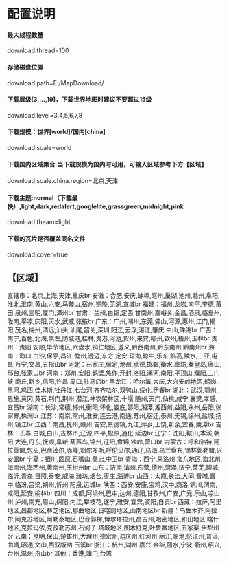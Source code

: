 # 配置说明
#### 最大线程数量
download.thread=100
#### 存储磁盘位置
download.path=E:/MapDownload/
#### 下载层级[3,...,19]，下载世界地图时建议不要超过15级
download.level=3,4,5,6,7,8
#### 下载规模：世界[world]/国内[china]
download.scale=world
#### 下载国内区域集合:当下载规模为国内时可用，可输入区域参考下方【区域】
download.scale.china.region=北京,天津
#### 下载主题:normal（下载最快）,light,dark,redalert,googlelite,grassgreen,midnight,pink
download.theam=light
#### 下载的瓦片是否覆盖同名文件
download.cover=true

## 【区域】
直辖市：北京,上海,天津,重庆br
安徽：合肥,安庆,蚌埠,亳州,巢湖,池州,滁州,阜阳,淮北,淮南,黄山,六安,马鞍山,宿州,铜陵,芜湖,宣城br
福建：福州,龙岩,南平,宁德,莆田,泉州,三明,厦门,漳州br
甘肃：兰州,白银,定西,甘南州,嘉峪关,金昌,酒泉,临夏州,陇南,平凉,庆阳,天水,武威,张掖br
广东：广州,潮州,东莞,佛山,河源,惠州,江门,揭阳,茂名,梅州,清远,汕头,汕尾,韶关,深圳,阳江,云浮,湛江,肇庆,中山,珠海br
广西：南宁,百色,北海,崇左,防城港,桂林,贵港,河池,贺州,来宾,柳州,钦州,梧州,玉林br
贵州：贵阳,安顺,毕节地区,六盘水,铜仁地区,遵义,黔西南州,黔东南州,黔南州br
海南：海口,白沙,保亭,昌江,儋州,澄迈,东方,定安,琼海,琼中,乐东,临高,陵水,三亚,屯昌,万宁,文昌,五指山br
河北：石家庄,保定,沧州,承德,邯郸,衡水,廊坊,秦皇岛,唐山,邢台,张家口br
河南：郑州,安阳,鹤壁,焦作,开封,洛阳,漯河,南阳,平顶山,濮阳,三门峡,商丘,新乡,信阳,许昌,周口,驻马店br
黑龙江：哈尔滨,大庆,大兴安岭地区,鹤岗,黑河,鸡西,佳木斯,牡丹江,七台河,齐齐哈尔,双鸭山,绥化,伊春br
湖北：武汉,鄂州,恩施,黄冈,黄石,荆门,荆州,潜江,神农架林区,十堰,随州,天门,仙桃,咸宁,襄樊,孝感,宜昌br
湖南：长沙,常德,郴州,衡阳,怀化,娄底,邵阳,湘潭,湘西州,益阳,永州,岳阳,张家界,株洲br
江苏：南京,常州,淮安,连云港,南通,苏州,宿迁,泰州,无锡,徐州,盐城,扬州,镇江br
江西：南昌,抚州,赣州,吉安,景德镇,九江,萍乡,上饶,新余,宜春,鹰潭br
吉林：长春,白城,白山,吉林市,辽源,四平,松原,通化,延边br
辽宁：沈阳,鞍山,本溪,朝阳,大连,丹东,抚顺,阜新,葫芦岛,锦州,辽阳,盘锦,铁岭,营口br
内蒙古：呼和浩特,阿拉善盟,包头,巴彦淖尔,赤峰,鄂尔多斯,呼伦贝尔,通辽,乌海,乌兰察布,锡林郭勒盟,兴安盟br
宁夏：银川,固原,石嘴山,吴忠,中卫br
青海：西宁,果洛州,海东地区,海北州,海南州,海西州,黄南州,玉树州br
山东：济南,滨州,东营,德州,菏泽,济宁,莱芜,聊城,临沂,青岛,日照,泰安,威海,潍坊,烟台,枣庄,淄博br
山西：太原,长治,大同,晋城,晋中,临汾,吕梁,朔州,忻州,阳泉,运城br
陕西：西安,安康,宝鸡,汉中,商洛,铜川,渭南,咸阳,延安,榆林br
四川：成都,阿坝州,巴中,达州,德阳,甘孜州,广安,广元,乐山,凉山州,泸州,南充,眉山,绵阳,内江,攀枝花,遂宁,雅安,宜宾,资阳,自贡br
西藏：拉萨,阿里地区,昌都地区,林芝地区,那曲地区,日喀则地区,山南地区br
新疆：乌鲁木齐,阿拉尔,阿克苏地区,阿勒泰地区,巴音郭楞,博尔塔拉州,昌吉州,哈密地区,和田地区,喀什地区,克拉玛依,克孜勒苏州,石河子,塔城地区,图木舒克,吐鲁番地区,五家渠,伊犁州br
云南：昆明,保山,楚雄州,大理州,德宏州,迪庆州,红河州,丽江,临沧,怒江州,普洱,曲靖,昭通,文山,西双版纳,玉溪br
浙江：杭州,湖州,嘉兴,金华,丽水,宁波,衢州,绍兴,台州,温州,舟山br
其他：香港,澳门,台湾